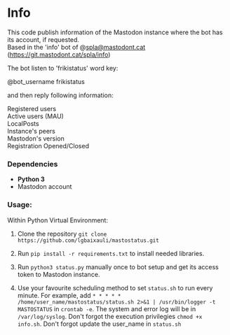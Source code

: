 # Info
This code publish information of the Mastodon instance where the bot has its account, if requested.  
Based in the 'info' bot of @spla@mastodont.cat (https://git.mastodont.cat/spla/info)

The bot listen to 'frikistatus' word key:

@bot_username frikistatus

and then reply following information:  

Registered users  
Active users (MAU)  
LocalPosts  
Instance's peers  
Mastodon's version  
Registration Opened/Closed

### Dependencies

-   **Python 3**
-   Mastodon account

### Usage:

Within Python Virtual Environment:

1. Clone the repository `git clone https://github.com/lgbaixauli/mastostatus.git` 

2. Run `pip install -r requirements.txt` to install needed libraries.  

3. Run `python3 status.py` manually once to bot setup and get its access token to Mastodon instance.

4. Use your favourite scheduling method to set `status.sh` to run every minute. For example, 
   add  `* * * * * /home/user_name/mastostatus/status.sh 2>&1 | /usr/bin/logger -t MASTOSTATUS` in 
   `crontab -e`. The system and error log will be in `/var/log/syslog`. 
   Don't forgot the execution privilegies `chmod +x info.sh`. 
   Don't forgot update the user_name in `status.sh`  

